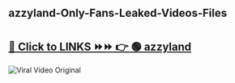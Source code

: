 
 ## azzyland-Only-Fans-Leaked-Videos-Files

# <h2><a href="https://mediaupload.pro?azzyland">🔗 Click to LINKS ⏩⏩ 👉 🟢 azzyland </a></h2>

<a href="https://mediaupload.pro?azzyland" rel="nofollow" data-target="animated-image.originalLink"><img src="https://i.ibb.co.com/xMMVF88/686577567.gif" alt="Viral Video Original" style="max-width: 100%; display: inline-block;" data-target="animated-image.originalImage"></a>